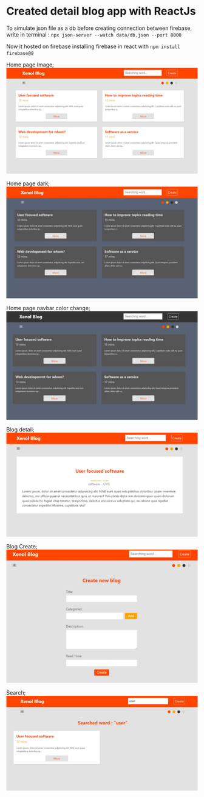 # Created detail blog app with ReactJs

To simulate json file as a db before creating connection between firebase, write in terminal : `npx json-server --watch data/db.json --port 8000`

Now it hosted on firebase 
installing firebase in react with `npm install firebase@9`

Home page Image;
![Home image](/public/img/home.jpg "Home")

Home page dark;
![Home dark](/public/img/home-dark.jpg "Home dark")

Home page navbar color change;
![Home navbar color change](/public/img/home-dark-navbar.jpg "navbar color change")

Blog detail;
![Home detail](/public/img/blog-detail-light.jpg "blog detail")

Blog Create;
![blog create](/public/img/create-blog-light.jpg "blog create")

Search;
![search](/public/img/blog-search-light.jpg "search")